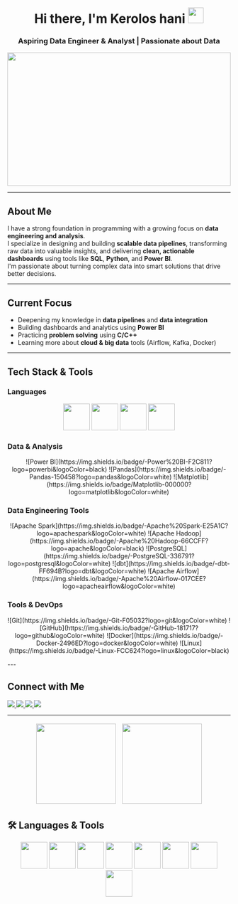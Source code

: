 <h1 align="center">
  Hi there, I'm Kerolos hani <img src="https://media.giphy.com/media/hvRJCLFzcasrR4ia7z/giphy.gif" width="35px" />
</h1>

<h3 align="center">Aspiring Data Engineer & Analyst | Passionate about Data </h3>

<p align="center">
  <img src="https://media2.giphy.com/media/v1.Y2lkPTc5MGI3NjExeTVjcWpqMDNwNnZveW43cHJ0OWRvcGRzOWo0ZXFqc2RmMDdndWJ3ZSZlcD12MV9pbnRlcm5hbF9naWZfYnlfaWQmY3Q9Zw/gVlgj80ZLp9yo/giphy.gif" width="100%" height="300"/>
</p>

---

##  About Me  

I have a strong foundation in programming with a growing focus on **data engineering and analysis**.  
I specialize in designing and building **scalable data pipelines**, transforming raw data into valuable insights, and delivering **clean, actionable dashboards** using tools like **SQL**, **Python**, and **Power BI**.  
I'm passionate about turning complex data into smart solutions that drive better decisions.

---

##  Current Focus  

- Deepening my knowledge in **data pipelines** and **data integration**  
- Building dashboards and analytics using **Power BI**  
- Practicing **problem solving** using **C/C++**  
- Learning more about **cloud & big data** tools (Airflow, Kafka, Docker)  

---

##  Tech Stack & Tools  

### Languages  
<p align="center">
<img src="https://cdn.jsdelivr.net/gh/devicons/devicon/icons/c/c-original.svg" width="60" height="60"/>
<img src="https://cdn.jsdelivr.net/gh/devicons/devicon/icons/cplusplus/cplusplus-original.svg" width="60" height="60"/>
<img src="https://cdn.jsdelivr.net/gh/devicons/devicon/icons/python/python-original.svg" width="60" height="60"/>
<img src="https://cdn.jsdelivr.net/gh/devicons/devicon/icons/postgresql/postgresql-original.svg" width="60" height="60"/>
</p>

### Data & Analysis  
<p align="center">
![Power BI](https://img.shields.io/badge/-Power%20BI-F2C811?logo=powerbi&logoColor=black)
![Pandas](https://img.shields.io/badge/-Pandas-150458?logo=pandas&logoColor=white)
![Matplotlib](https://img.shields.io/badge/Matplotlib-000000?logo=matplotlib&logoColor=white)
</p>

### Data Engineering Tools  
<p align="center">
![Apache Spark](https://img.shields.io/badge/-Apache%20Spark-E25A1C?logo=apachespark&logoColor=white)
![Apache Hadoop](https://img.shields.io/badge/-Apache%20Hadoop-66CCFF?logo=apache&logoColor=black)
![PostgreSQL](https://img.shields.io/badge/-PostgreSQL-336791?logo=postgresql&logoColor=white)
![dbt](https://img.shields.io/badge/-dbt-FF694B?logo=dbt&logoColor=white)
![Apache Airflow](https://img.shields.io/badge/-Apache%20Airflow-017CEE?logo=apacheairflow&logoColor=white)
</p>

### Tools & DevOps  
<p align="center">
![Git](https://img.shields.io/badge/-Git-F05032?logo=git&logoColor=white)
![GitHub](https://img.shields.io/badge/-GitHub-181717?logo=github&logoColor=white)
![Docker](https://img.shields.io/badge/-Docker-2496ED?logo=docker&logoColor=white)
![Linux](https://img.shields.io/badge/-Linux-FCC624?logo=linux&logoColor=black)
</p>
---

##  Connect with Me  

<p >
  <a href="mailto:keroloshani474@gmail.com">
    <img src="https://img.shields.io/badge/Gmail-D14836?style=flat-rounded&logo=gmail&logoColor=white"/>
  </a>
  <a href="https://github.com/keroloshany47">
    <img src="https://img.shields.io/badge/GitHub-181717?style=flat-rounded&logo=github&logoColor=white"/>
  </a>
  <a href="https://wa.me/201205887142">
    <img src="https://img.shields.io/badge/WhatsApp-25D366?style=flat-rounded&logo=whatsapp&logoColor=white"/>
  </a>
  <a href="https://www.linkedin.com/in/keroloshani-data/">
    <img src="https://img.shields.io/badge/LinkedIn-0077B5?style=flat-rounded&logo=linkedin&logoColor=white"/>
  </a>
</p>


---

<!--
<p align="center">
  <!-- GitHub Stats -->
 <!-- <img src="https://github-readme-stats.vercel.app/api?username=keroloshany47&show_icons=true&theme=radical&hide_border=true&bg_color=0D1117&title_color=00E6FE&icon_color=00E6FE" height="180"/>
  -->

<p align="center">
  <!-- Streak Stats -->
  <img src="https://github-readme-streak-stats.herokuapp.com?user=keroloshany47&theme=radical&hide_border=true&background=0D1117&ring=00E6FE&fire=FF0080&currStreakLabel=00E6FE" height="180" style="display:inline-block; margin: 5px;"/>

  <!-- Top Languages -->
  <img src="https://github-readme-stats.vercel.app/api/top-langs/?username=keroloshany47&layout=compact&theme=radical&hide_border=true&bg_color=0D1117&title_color=00E6FE" height="180" style="display:inline-block; margin: 5px;"/>
</p>


## 🛠️ Languages & Tools  

<p align="center">
  
  <img src="https://cdn.jsdelivr.net/gh/devicons/devicon/icons/pandas/pandas-original.svg" width="60" height="60"/>
  <img src="https://cdn.jsdelivr.net/gh/devicons/devicon/icons/docker/docker-original.svg" width="60" height="60"/>
  <img src="https://cdn.jsdelivr.net/gh/devicons/devicon/icons/linux/linux-original.svg" width="60" height="60"/>
  <img src="https://cdn.jsdelivr.net/gh/devicons/devicon/icons/git/git-original.svg" width="60" height="60"/>
  <img src="https://cdn.jsdelivr.net/gh/devicons/devicon/icons/github/github-original.svg" width="60" height="60"/>
  <img src="https://cdn.jsdelivr.net/gh/devicons/devicon/icons/apacheairflow/apacheairflow-original.svg" width="60" height="60"/>
  <img src="https://cdn.jsdelivr.net/gh/devicons/devicon/icons/apachekafka/apachekafka-original.svg" width="60" height="60"/>
  <img src="https://cdn.jsdelivr.net/gh/devicons/devicon/icons/apache/apache-original.svg" width="60" height="60"/>
</p>


